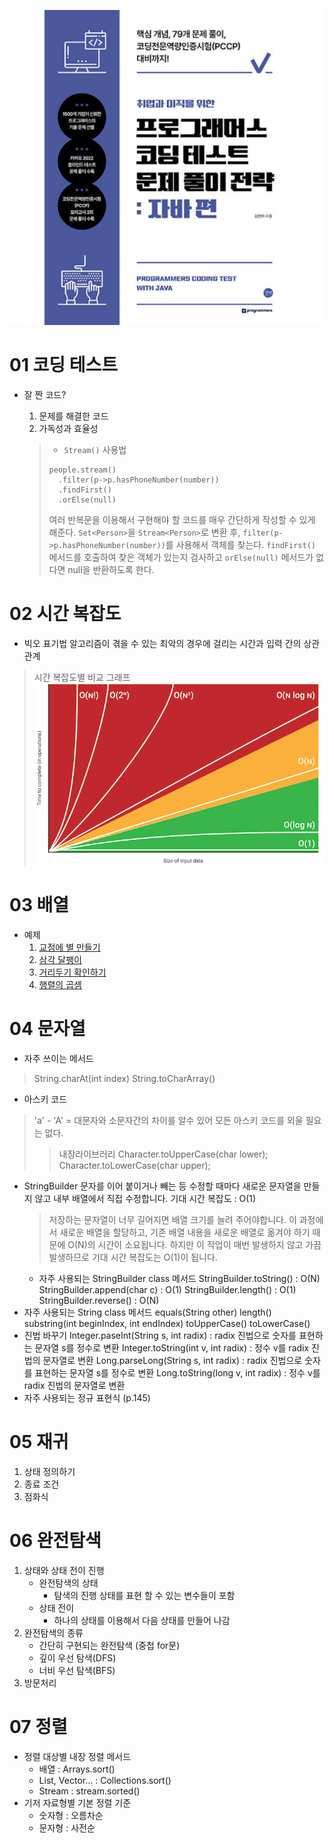 ![Alt text](image.png)

# 01 코딩 테스트
- 잘 짠 코드?
    1. 문제를 해결한 코드
    2. 가독성과 효율성

    >- `Stream()` 사용법
    >```
    >people.stream()
    >   .filter(p->p.hasPhoneNumber(number))
    >   .findFirst()
    >   .orElse(null)
    >```
    >여러 반복문을 이용해서 구현해야 할 코드를 매우 간단하게 작성할 수 있게 해준다.
    `Set<Person>`을 `Stream<Person>`로 변환 후, `filter(p->p.hasPhoneNumber(number))`를 사용해서 객체를 찾는다. `findFirst()` 메서드를 호출하여 찾은 객체가 있는지 검사하고 `orElse(null)` 메서드가 없다면 null을 반환하도록 한다.

# 02 시간 복잡도
- 빅오 표기법
    알고리즘이 겪을 수 있는 최악의 경우에 걸리는 시간과 입력 간의 상관관계
>시간 복잡도별 비교 그래프
![Alt text](image-1.png)

# 03 배열
- 예제
    1. [교점에 별 만들기](https://school.programmers.co.kr/learn/courses/30/lessons/87377)
    2. [삼각 달팽이](https://school.programmers.co.kr/learn/courses/30/lessons/68645)
    3. [거리두기 확인하기](https://school.programmers.co.kr/learn/courses/30/lessons/81302)
    4. [행렬의 곱셈](https://school.programmers.co.kr/learn/courses/30/lessons/12949)

# 04 문자열
- 자주 쓰이는 메서드
>String.charAt(int index)
>String.toCharArray()
- 아스키 코드
> 'a' - 'A' = 대문자와 소문자간의 차이를 알수 있어 모든 아스키 코드를 외울 필요는 없다.
>> 내장라이브러리
>> Character.toUpperCase(char lower);
>> Character.toLowerCase(char upper);
- StringBuilder
    문자를 이어 붙이거나 빼는 등 수정할 때마다 새로운 문자열을 만들지 않고 내부 배열에서 직접 수정합니다. 
    기대 시간 복잡도 : O(1)
    > 저장하는 문자열이 너무 길어지면 배열 크기를 늘려 주어야합니다. 이 과정에서 새로운 배열을 할당하고, 기존 배열 내용을 새로운 배열로 옮겨야 하기 때문에 O(N)의 시간이 소요됩니다. 하지만 이 작업이 매번 발생하지 않고 가끔 발생하므로 기대 시간 복잡도는 O(1)이 됩니다.
    - 자주 사용되는 StringBuilder class 메서드
    StringBuilder.toString() : O(N)
    StringBuilder.append(char c) : O(1)
    StringBuilder.length() : O(1)
    StringBuilder.reverse() : O(N)
- 자주 사용되는 String class 메서드
equals(String other)
length()
substring(int beginIndex, int endIndex)
toUpperCase()
toLowerCase()
- 진법 바꾸기
Integer.paseInt(String s, int radix) : radix 진법으로 숫자를 표현하는 문자열 s를 정수로 변환
Integer.toString(int v, int radix) : 정수 v를 radix 진법의 문자열로 변환
Long.parseLong(String s, int radix) : radix 진법으로 숫자를 표현하는 문자열 s를 정수로 변환
Long.toString(long v, int radix) : 정수 v를 radix 진법의 문자열로 변환
- 자주 사용되는 정규 표현식 (p.145)

# 05 재귀
1. 상태 정의하기
2. 종료 조건
3. 점화식


# 06 완전탐색
1. 상태와 상태 전이 진행
    - 완전탐색의 상태
        - 탐색의 진행 상태를 표현 할 수 있는 변수들이 포함
    - 상태 전이
        - 하나의 상태를 이용해서 다음 상태를 만들어 나감
2. 완전탐색의 종류
    - 간단히 구현되는 완전탐색 (중첩 for문)
    - 깊이 우선 탐색(DFS)
    - 너비 우선 탐색(BFS)
3. 방문처리

# 07 정렬
- 정렬 대상별 내장 정렬 메서드
    - 배열 : Arrays.sort()
    - List, Vector... : Collections.sort()
    - Stream : stream.sorted()
- 기저 자료형별 기본 정렬 기준
    - 숫자형 : 오름차순
    - 문자형 : 사전순